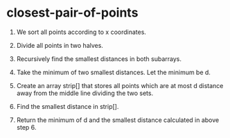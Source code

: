 # closest-pair-of-points
1) We sort all points according to x coordinates.

2) Divide all points in two halves.

3) Recursively find the smallest distances in both subarrays.

4) Take the minimum of two smallest distances. Let the minimum be d.

5) Create an array strip[] that stores all points which are at most d distance away from the middle line dividing the two sets.

6) Find the smallest distance in strip[].

7) Return the minimum of d and the smallest distance calculated in above step 6.
